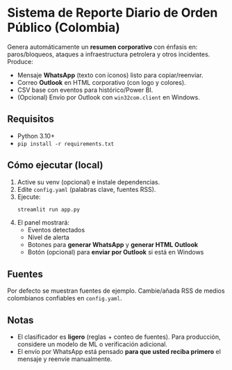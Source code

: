 # Sistema de Reporte Diario de Orden Público (Colombia)
Genera automáticamente un **resumen corporativo** con énfasis en: paros/bloqueos, ataques a infraestructura petrolera y otros incidentes. Produce:
- Mensaje **WhatsApp** (texto con íconos) listo para copiar/reenviar.
- Correo **Outlook** en HTML corporativo (con logo y colores).
- CSV base con eventos para histórico/Power BI.
- (Opcional) Envío por Outlook con `win32com.client` en Windows.

## Requisitos
- Python 3.10+
- `pip install -r requirements.txt`

## Cómo ejecutar (local)
1. Active su venv (opcional) e instale dependencias.
2. Edite `config.yaml` (palabras clave, fuentes RSS).
3. Ejecute:
   ```bash
   streamlit run app.py
   ```
4. El panel mostrará:
   - Eventos detectados
   - Nivel de alerta
   - Botones para **generar WhatsApp** y **generar HTML Outlook**
   - Botón (opcional) para **enviar por Outlook** si está en Windows

## Fuentes
Por defecto se muestran fuentes de ejemplo. Cambie/añada RSS de medios colombianos confiables en `config.yaml`.

## Notas
- El clasificador es **ligero** (reglas + conteo de fuentes). Para producción, considere un modelo de ML o verificación adicional.
- El envío por WhatsApp está pensado **para que usted reciba primero** el mensaje y reenvíe manualmente.
